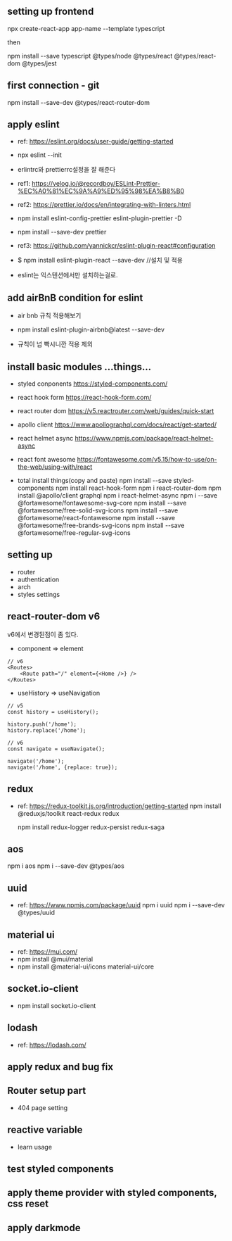 ## setting up frontend

npx create-react-app app-name --template typescript

then

npm install --save typescript @types/node @types/react @types/react-dom @types/jest

## first connection - git

npm install --save-dev @types/react-router-dom

## apply eslint

-   ref: https://eslint.org/docs/user-guide/getting-started
<!-- -   npm install eslint --save-dev -->
-   npx eslint --init
-   erlintrc와 prettierrc설정을 잘 해준다
-   ref1: https://velog.io/@recordboy/ESLint-Prettier-%EC%A0%81%EC%9A%A9%ED%95%98%EA%B8%B0
-   ref2: https://prettier.io/docs/en/integrating-with-linters.html

-   npm install eslint-config-prettier eslint-plugin-prettier -D
-   npm install --save-dev prettier

-   ref3: https://github.com/yannickcr/eslint-plugin-react#configuration
-   $ npm install eslint-plugin-react --save-dev //설치 및 적용
-   eslint는 익스텐션에서만 설치하는걸로.

## add airBnB condition for eslint

-   air bnb 규칙 적용해보기

-   npm install eslint-plugin-airbnb@latest --save-dev
-   규칙이 넘 빡시니깐 적용 제외

## install basic modules ...things...

-   styled conponents
    https://styled-components.com/
-   react hook form
    https://react-hook-form.com/
-   react router dom
    https://v5.reactrouter.com/web/guides/quick-start
-   apollo client
    https://www.apollographql.com/docs/react/get-started/
-   react helmet async
    https://www.npmjs.com/package/react-helmet-async
-   react font awesome
    https://fontawesome.com/v5.15/how-to-use/on-the-web/using-with/react

-   total install things(copy and paste)
    npm install --save styled-components
    npm install react-hook-form
    npm i react-router-dom
    npm install @apollo/client graphql
    npm i react-helmet-async
    npm i --save @fortawesome/fontawesome-svg-core
    npm install --save @fortawesome/free-solid-svg-icons
    npm install --save @fortawesome/react-fontawesome
    npm install --save @fortawesome/free-brands-svg-icons
    npm install --save @fortawesome/free-regular-svg-icons

## setting up

-   router
-   authentication
-   arch
-   styles settings

## react-router-dom v6

v6에서 변경된점이 좀 있다.

-   component => element

```
// v6
<Routes>
    <Route path="/" element={<Home />} />
</Routes>
```

-   useHistory => useNavigation

```
// v5
const history = useHistory();

history.push('/home');
history.replace('/home');

// v6
const navigate = useNavigate();

navigate('/home');
navigate('/home', {replace: true});
```

## redux

-   ref: https://redux-toolkit.js.org/introduction/getting-started
    npm install @reduxjs/toolkit react-redux redux

    npm install redux-logger redux-persist redux-saga

## aos

npm i aos
npm i --save-dev @types/aos

## uuid

-   ref: https://www.npmjs.com/package/uuid
    npm i uuid
    npm i --save-dev @types/uuid

## material ui

-   ref: https://mui.com/
-   npm install @mui/material
-   npm install @material-ui/icons material-ui/core

## socket.io-client

-   npm install socket.io-client

## lodash

-   ref: https://lodash.com/

## apply redux and bug fix

## Router setup part

-   404 page setting

## reactive variable

-   learn usage

## test styled components

## apply theme provider with styled components, css reset

## apply darkmode
